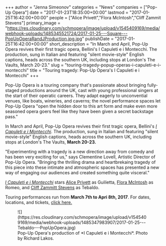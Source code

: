 +++
author = "Jenna Simeonov"
categories = "News"
companies = ["Pop-Up Opera"]
date = "2017-01-23T18:35:00+00:00"
lastmod = "2017-01-25T16:42:00+00:00"
people = ["Alice Privett","Flora McIntosh","Cliff Zammit Stevens"]
primary_image = "https://res.cloudinary.com/schmopera/image/upload/v1545409169/media/webhook-uploads/1485345521724/2017-01-25---Square---PopUpOperaRandJProduction.jpg.jpg"
publishDate = "2017-01-25T16:42:00+00:00"
short_description = "In March and April, Pop-Up Opera revives their first tragic opera, Bellini&#039;s I Capuleti e i Montecchi. The production, sung in Italian and featuring &quot;silent movie-style&quot; English captions, heads across the southern UK, including stops at London&#039;s The Vaults, March 20-23."
slug = "touring-tragedy-popup-operas-i-capuleti-e-i-montecchi"
title = "Touring tragedy: Pop-Up Opera&#039;s I Capuleti e i Montecchi"
+++

Pop-Up Opera is a touring company that's passionate about bringing fully-staged productions around the UK, cast with young professional singers at the start of their operatic careers. They adapt eagerly to unconvential venues, like boats, wineries, and caverns; the novel performance spaces let Pop-Up Opera "open the hidden door to this art form and make even more seasoned opera goers feel like they have been given a secret backstage pass."

In March and April, Pop-Up Opera revives their first tragic opera, Bellini's [*I Capuleti e i Montecchi*](http://popupopera.co.uk/whats-on/current/I-Capuleti-e-i-Montecchi/). The production, sung in Italian and featuring "silent movie-style" English captions, heads across the southern UK, including stops at London's The Vaults, **March 20-23.**

"Experimenting with a tragedy is a new direction away from comedy and has been very exciting for us," says Clementine Lovell, Artistic Director of Pop-Up Opera. "Bringing the thrilling drama and heartbrekaing tragedy of this piece into these intimate and atmospheric spaces has presented a new way of engaging our audiences and created something quite visceral."

[*I Capuleti e i Montecchi*](http://popupopera.co.uk/whats-on/current/I-Capuleti-e-i-Montecchi/) stars [Alice Privett](/scene/people/alice-privett.) as Guilietta, [Flora McIntosh](/scene/people/flora-mcintosh/) as Romeo, and [Cliff Zammitt Stevens](/scene/people/cliff-zammitt-stevens/) as Tebaldo.

Touring performances run from **March 7th to Apri 8th, 2017**. For dates, locations, and tickets, [click here.](http://popupopera.co.uk/whats-on/current/I-Capuleti-e-i-Montecchi/) 

<figure data-type="image">
![](https://res.cloudinary.com/schmopera/image/upload/v1545409169/media/webhook-uploads/1485347983907/2017-01-25---Tebaldo---PopUpOpera.jpg)<figcaption>Pop-Up Opera's production of *I Capuleti e i Montecchi*. Photo by Richard Lakos.</figcaption>
</figure>
